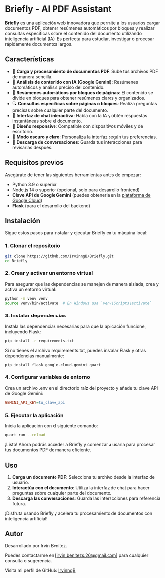 # **Briefly - AI PDF Assistant**

**Briefly** es una aplicación web innovadora que permite a los usuarios cargar documentos PDF, obtener resúmenes automáticos por bloques y realizar consultas específicas sobre el contenido del documento utilizando inteligencia artificial (IA). Es perfecta para estudiar, investigar o procesar rápidamente documentos largos.


## **Características**

- 📄 **Carga y procesamiento de documentos PDF**: Sube tus archivos PDF de manera sencilla.
- 🤖 **Análisis de contenido con IA (Google Gemini)**: Resúmenes automáticos y análisis preciso del contenido.
- 📝 **Resúmenes automáticos por bloques de páginas**: El contenido se divide en bloques para obtener resúmenes claros y organizados.
- 🔍 **Consultas específicas sobre páginas o bloques**: Realiza preguntas precisas sobre cualquier parte del documento.
- 💬 **Interfaz de chat interactiva**: Habla con la IA y obtén respuestas instantáneas sobre el documento.
- 📱 **Diseño responsive**: Compatible con dispositivos móviles y de escritorio.
- 🌙 **Modo oscuro y claro**: Personaliza la interfaz según tus preferencias.
- 💾 **Descarga de conversaciones**: Guarda tus interacciones para revisarlas después.

## **Requisitos previos**

Asegúrate de tener las siguientes herramientas antes de empezar:

- Python 3.9 o superior
- Node.js 14 o superior (opcional, solo para desarrollo frontend)
- **Clave API de Google Gemini** (puedes obtenerla en la [plataforma de Google Cloud](https://cloud.google.com))
- **Flask** (para el desarrollo del backend)

## **Instalación**

Sigue estos pasos para instalar y ejecutar Briefly en tu máquina local:

### 1. **Clonar el repositorio**

```bash
git clone https://github.com/IrvinngB/Briefly.git
cd Briefly
```

### 2. **Crear y activar un entorno virtual**

Para asegurar que las dependencias se manejen de manera aislada, crea y activa un entorno virtual:

```bash
python -m venv venv
source venv/bin/activate  # En Windows usa `venv\Scripts\activate`
```

### 3. **Instalar dependencias**

Instala las dependencias necesarias para que la aplicación funcione, incluyendo Flask:

```bash
pip install -r requirements.txt
```

Si no tienes el archivo requirements.txt, puedes instalar Flask y otras dependencias manualmente:

```bash
pip install flask google-cloud-gemini quart
```

### 4. **Configurar variables de entorno**

Crea un archivo .env en el directorio raíz del proyecto y añade tu clave API de Google Gemini:

```ini
GEMINI_API_KEY=tu_clave_api
```

### 5. **Ejecutar la aplicación**

Inicia la aplicación con el siguiente comando:

```bash
quart run --reload
```

¡Listo! Ahora podrás acceder a Briefly y comenzar a usarla para procesar tus documentos PDF de manera eficiente.

## **Uso**

1. **Carga un documento PDF**: Selecciona tu archivo desde la interfaz de usuario.
2. **Interactúa con el documento**: Utiliza la interfaz de chat para hacer preguntas sobre cualquier parte del documento.
3. **Descarga las conversaciones**: Guarda las interacciones para referencia futura.

¡Disfruta usando Briefly y acelera tu procesamiento de documentos con inteligencia artificial!

## **Autor**

Desarrollado por Irvin Benitez.

Puedes contactarme en [irvin.benitezs.26@gmail.com] para cualquier consulta o sugerencia.

Visita mi perfil de GitHub: [IrvinngB](https://github.com/IrvinngB)
